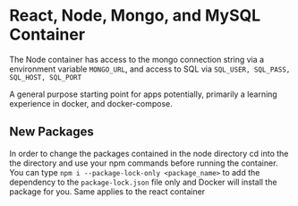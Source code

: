 # React, Node, Mongo, and MySQL Container

The Node container has access to the mongo connection string via a environment variable `MONGO_URL`, and access to SQL via `SQL_USER, SQL_PASS, SQL_HOST, SQL_PORT`

A general purpose starting point for apps potentially, primarily a learning experience in docker, and docker-compose.


## New Packages
In order to change the packages contained in the node directory cd into the the directory and use your npm commands before running the container.
You can type `npm i --package-lock-only <package_name>` to add the dependency to the `package-lock.json` file only and Docker will install the package for you. Same applies to the react container